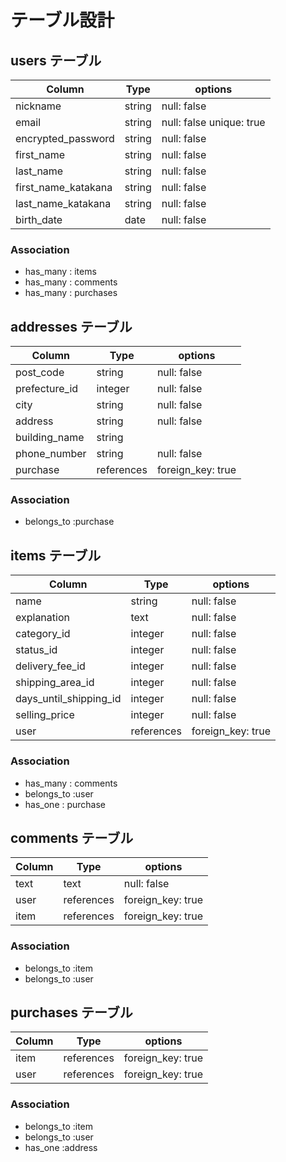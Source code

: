 # テーブル設計

## users テーブル

| Column              | Type   | options                  |
| ------------------- | ------ | ------------------------ |
| nickname            | string | null: false              |
| email               | string | null: false unique: true |
| encrypted_password  | string | null: false              |
| first_name          | string | null: false              |
| last_name           | string | null: false              |
| first_name_katakana | string | null: false              |
| last_name_katakana  | string | null: false              |
| birth_date          | date   | null: false              |


### Association

- has_many : items
- has_many : comments
- has_many : purchases

## addresses テーブル

| Column        | Type       | options          |
| ------------- | ---------- | ---------------- |
| post_code     | string     | null: false      |
| prefecture_id | integer    | null: false      |
| city          | string     | null: false      |
| address       | string     | null: false      |
|building_name  |string      |                  |
|phone_number   | string     | null: false      |
| purchase      | references | foreign_key: true|

### Association

- belongs_to :purchase

## items テーブル

| Column                 | Type           | options          |
| ---------------------- | -------------- | ---------------- |
| name                   | string         | null: false      |
| explanation            | text           | null: false      |
| category_id            | integer        | null: false      |
| status_id              | integer        | null: false      |
| delivery_fee_id        | integer        | null: false      |
| shipping_area_id       | integer        | null: false      |
| days_until_shipping_id | integer        | null: false      |
| selling_price          | integer        | null: false      |
| user                   | references     | foreign_key: true|


### Association

- has_many : comments 
- belongs_to :user
- has_one : purchase



## comments テーブル

| Column | Type       | options     |
| ------ | ---------- | ----------------- |
| text   | text       | null: false       |
| user   | references | foreign_key: true |
| item   | references | foreign_key: true |

### Association

- belongs_to :item
- belongs_to :user

## purchases テーブル

| Column  | Type       | options|
| ------- | ---------- | ----------------- |
| item    | references | foreign_key: true |  
| user    | references | foreign_key: true |

### Association
- belongs_to :item
- belongs_to :user
- has_one :address
